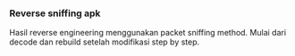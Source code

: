 ### Reverse sniffing apk 

Hasil reverse engineering menggunakan packet sniffing method. Mulai dari decode dan rebuild setelah modifikasi step by step. 

